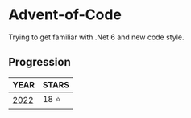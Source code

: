 # Advent-of-Code

Trying to get familiar with .Net 6 and new code style.

## Progression

| YEAR                     | STARS     |
| ------------------------ | --------- |
| [2022](adventofcode2022) | 18 :star: |

